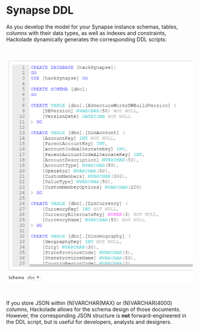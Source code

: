 # Synapse DDL

As you develop the model for your Synapse instance schemas, tables, columns with their data types, as well as indexes and constraints, Hackolade dynamically generates the corresponding DDL scripts:&nbsp;

&nbsp;

![Synapse DDL forward-engineering](<lib/Synapse%20DDL%20forward-engineering.png>)

&nbsp;

If you store JSON within (N)VARCHAR(MAX) or (N)VARCHAR(4000) columns, Hackolade allows for the schema design of those documents.&nbsp; However, the corresponding JSON structure is **not** forward-engineered in the DDL script, but is useful for developers, analysts and designers.
